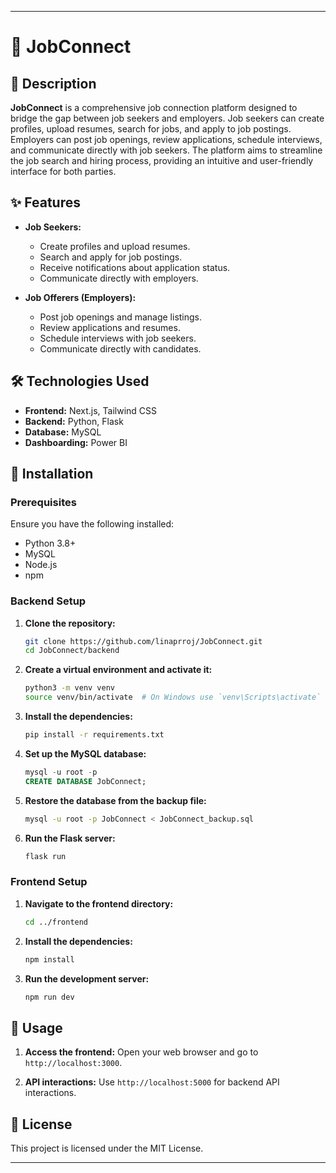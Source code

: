 
---

# 🌟 JobConnect

## 📖 Description

**JobConnect** is a comprehensive job connection platform designed to bridge the gap between job seekers and employers. Job seekers can create profiles, upload resumes, search for jobs, and apply to job postings. Employers can post job openings, review applications, schedule interviews, and communicate directly with job seekers. The platform aims to streamline the job search and hiring process, providing an intuitive and user-friendly interface for both parties.

## ✨ Features

- **Job Seekers:**
  - Create profiles and upload resumes.
  - Search and apply for job postings.
  - Receive notifications about application status.
  - Communicate directly with employers.

- **Job Offerers (Employers):**
  - Post job openings and manage listings.
  - Review applications and resumes.
  - Schedule interviews with job seekers.
  - Communicate directly with candidates.

## 🛠️ Technologies Used

- **Frontend:** Next.js, Tailwind CSS
- **Backend:** Python, Flask
- **Database:** MySQL
- **Dashboarding:** Power BI

## 🚀 Installation

### Prerequisites

Ensure you have the following installed:

- Python 3.8+
- MySQL
- Node.js
- npm

### Backend Setup

1. **Clone the repository:**

    ```bash
    git clone https://github.com/linaprroj/JobConnect.git
    cd JobConnect/backend
    ```

2. **Create a virtual environment and activate it:**

    ```bash
    python3 -m venv venv
    source venv/bin/activate  # On Windows use `venv\Scripts\activate`
    ```

3. **Install the dependencies:**

    ```bash
    pip install -r requirements.txt
    ```

4. **Set up the MySQL database:**

    ```sql
    mysql -u root -p
    CREATE DATABASE JobConnect;
    ```

5. **Restore the database from the backup file:**

    ```bash
    mysql -u root -p JobConnect < JobConnect_backup.sql
    ```

6. **Run the Flask server:**

    ```bash
    flask run
    ```

### Frontend Setup

1. **Navigate to the frontend directory:**

    ```bash
    cd ../frontend
    ```

2. **Install the dependencies:**

    ```bash
    npm install
    ```

3. **Run the development server:**

    ```bash
    npm run dev
    ```

## 🎉 Usage

1. **Access the frontend:**
   Open your web browser and go to `http://localhost:3000`.

2. **API interactions:**
   Use `http://localhost:5000` for backend API interactions.

## 📜 License

This project is licensed under the MIT License.

---
